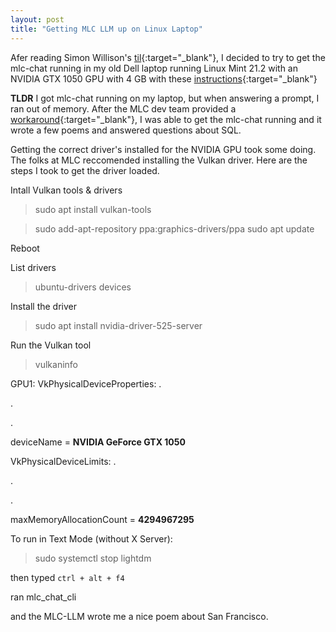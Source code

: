```yaml
---
layout: post
title: "Getting MLC LLM up on Linux Laptop"
---
```


Afer reading Simon Willison's [til](https://til.simonwillison.net/){:target="_blank"}, I decided to try to get the mlc-chat running in my old Dell laptop running Linux Mint 21.2 with an NVIDIA GTX 1050 GPU with 4 GB with these [instructions](https://mlc.ai/mlc-llm/#windows-linux-mac){:target="_blank"}

**TLDR** I got mlc-chat running on my laptop, but when answering a prompt, I ran out of memory. After the MLC dev team provided a [workaround](https://github.com/mlc-ai/mlc-llm/issues/263){:target="_blank"}, I was able to get the mlc-chat running and it wrote a few poems and answered questions about SQL. 

Getting the correct driver's installed for the NVIDIA GPU took some doing. The folks at MLC reccomended installing the Vulkan driver. Here are the steps I took to get the driver loaded.

Intall Vulkan tools & drivers

> sudo apt install vulkan-tools

> sudo add-apt-repository ppa:graphics-drivers/ppa
> sudo apt update

Reboot

List drivers
> ubuntu-drivers devices

Install the driver
> sudo apt install nvidia-driver-525-server

Run the Vulkan tool

> vulkaninfo

GPU1:
VkPhysicalDeviceProperties:
.

.

.

deviceName  = **NVIDIA GeForce GTX 1050**

VkPhysicalDeviceLimits:
.

.

.

maxMemoryAllocationCount  = **4294967295**



To run in Text Mode (without X Server):

> sudo systemctl stop lightdm

then typed `ctrl + alt + f4`

ran mlc_chat_cli 

and the MLC-LLM wrote me a nice poem about San Francisco.
